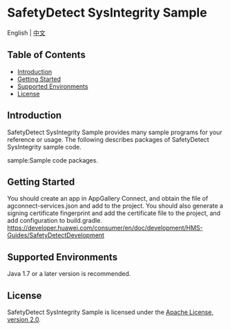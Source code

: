 # SafetyDetect SysIntegrity Sample
English | [中文](https://github.com/HMS-Core/hms-safetydetect-demo-android/blob/master/SafetyDetect-SysIntegrity-Android-Sample/README.md)


## Table of Contents

 * [Introduction](#introduction)
 * [Getting Started](#getting-started)
 * [Supported Environments](#supported-environments)
 * [License](#license)


## Introduction
SafetyDetect SysIntegrity Sample provides many sample programs for your reference or usage.
The following describes packages of SafetyDetect SysIntegrity sample code.
    
sample:Sample code packages. 

## Getting Started 
You should create an app in AppGallery Connect, and obtain the file of agconnect-services.json and add to the project.
You should also generate a signing certificate fingerprint and add the certificate file to the project, and add configuration to build.gradle.
https://developer.huawei.com/consumer/en/doc/development/HMS-Guides/SafetyDetectDevelopment

## Supported Environments
Java 1.7 or a later version is recommended.

##  License
SafetyDetect SysIntegrity Sample is licensed under the [Apache License, version 2.0](http://www.apache.org/licenses/LICENSE-2.0).

